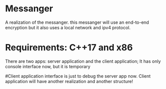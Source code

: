 # Messanger
A realization of the messanger.
this messanger will use an end-to-end encryption but it also uses a local network and ipv4 protocol.

# Requirements: C++17 and x86
There are two apps: server application and the client application;
It has only console interface now, but it is temporary

#Client application interface is just to debug the server app now. Client application will have another realization and another structure!
